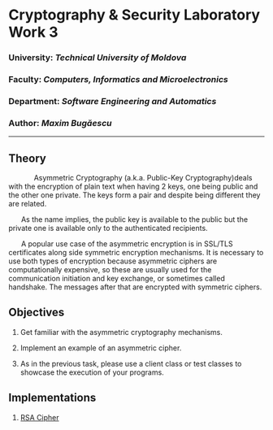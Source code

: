 # Cryptography & Security Laboratory Work 3

### University: _Technical University of Moldova_

### Faculty: _Computers, Informatics and Microelectronics_

### Department: _Software Engineering and Automatics_

### Author: _Maxim Bugăescu_

---

## Theory

&ensp;&ensp;&ensp;     Asymmetric Cryptography (a.k.a. Public-Key Cryptography)deals with the encryption of plain text when having 2 keys, one being public and the other one private. The keys form a pair and despite being different they are related.

&ensp;&ensp;&ensp; As the name implies, the public key is available to the public but the private one is available only to the authenticated recipients.

&ensp;&ensp;&ensp; A popular use case of the asymmetric encryption is in SSL/TLS certificates along side symmetric encryption mechanisms. It is necessary to use both types of encryption because asymmetric ciphers are computationally expensive, so these are usually used for the communication initiation and key exchange, or sometimes called handshake. The messages after that are encrypted with symmetric ciphers.

## Objectives

1. Get familiar with the asymmetric cryptography mechanisms.

2. Implement an example of an asymmetric cipher.

3. As in the previous task, please use a client class or test classes to showcase the execution of your programs.

## Implementations

1. [RSA Cipher](https://github.com/CodeWay07/CS_Laboratories/blob/main/Lab_3/RSA.md)
